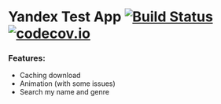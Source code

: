 Yandex Test App [![Build Status](https://travis-ci.org/iskhakovt/yandex-test.svg?branch=master)](https://travis-ci.org/iskhakovt/yandex-test) [![codecov.io](https://codecov.io/github/iskhakovt/yandex-test/coverage.svg?branch=master)](https://codecov.io/github/iskhakovt/yandex-test?branch=master)
===============

### Features:

* Caching download
* Animation (with some issues)
* Search my name and genre
